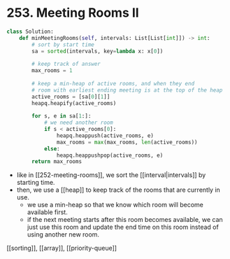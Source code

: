 # 253. Meeting Rooms II

```python
class Solution:
    def minMeetingRooms(self, intervals: List[List[int]]) -> int:
        # sort by start time
        sa = sorted(intervals, key=lambda x: x[0])
        
        # keep track of answer
        max_rooms = 1
        
        # keep a min-heap of active rooms, and when they end
        # room with earliest ending meeting is at the top of the heap
        active_rooms = [sa[0][1]]
        heapq.heapify(active_rooms)
        
        for s, e in sa[1:]:
            # we need another room
            if s < active_rooms[0]:
                heapq.heappush(active_rooms, e)
                max_rooms = max(max_rooms, len(active_rooms))
            else:
                heapq.heappushpop(active_rooms, e)
        return max_rooms
```

- like in [[252-meeting-rooms]], we sort the [[interval|intervals]] by starting time.
- then, we use a [[heap]] to keep track of the rooms that are currently in use.
	- we use a min-heap so that we know which room will become available first.
	- if the next meeting starts after this room becomes available, we can just use this room and update the end time on this room instead of using another new room.

[[sorting]], [[array]], [[priority-queue]]
